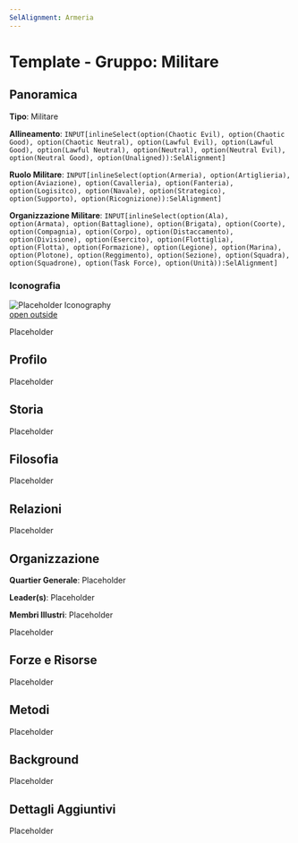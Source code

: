 ```yaml
---
SelAlignment: Armeria
---
```

# Template - Gruppo: Militare

## Panoramica

**Tipo**: Militare

**Allineamento**: `INPUT[inlineSelect(option(Chaotic Evil), option(Chaotic Good), option(Chaotic Neutral), option(Lawful Evil), option(Lawful Good), option(Lawful Neutral), option(Neutral), option(Neutral Evil), option(Neutral Good), option(Unaligned)):SelAlignment]`

**Ruolo Militare**: `INPUT[inlineSelect(option(Armeria), option(Artiglieria), option(Aviazione), option(Cavalleria), option(Fanteria), option(Logisitco), option(Navale), option(Strategico), option(Supporto), option(Ricognizione)):SelAlignment]`


**Organizzazione Militare**: `INPUT[inlineSelect(option(Ala), option(Armata), option(Battaglione), option(Brigata), option(Coorte), option(Compagnia), option(Corpo), option(Distaccamento), option(Divisione), option(Esercito), option(Flottiglia), option(Flotta), option(Formazione), option(Legione), option(Marina), option(Plotone), option(Reggimento), option(Sezione), option(Squadra), option(Squadrone), option(Task Force), option(Unità)):SelAlignment]`


### Iconografia

![Placeholder Iconography](https://publish-01.obsidian.md/access/36b98e212e9d73fe1bd4813f96b0fd71/z_Assets/Misc/ImagePlaceholder.png)  
[open outside](https://obsidianttrpgtutorials.com/z_Assets/Misc/ImagePlaceholder.png)

Placeholder

## Profilo

Placeholder

## Storia

Placeholder

## Filosofia

Placeholder

## Relazioni

Placeholder

## Organizzazione

**Quartier Generale**: Placeholder

**Leader(s)**: Placeholder

**Membri Illustri**: Placeholder

Placeholder

## Forze e Risorse

Placeholder

## Metodi

Placeholder

## Background

Placeholder

## Dettagli Aggiuntivi

Placeholder

